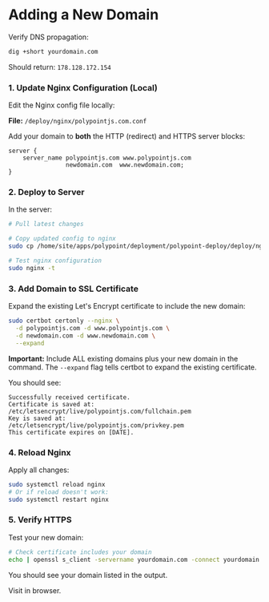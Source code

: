 # Adding a New Domain

Verify DNS propagation:

```bash
dig +short yourdomain.com
```

Should return: `178.128.172.154`

### 1. Update Nginx Configuration (Local)

Edit the Nginx config file locally:

**File:** `/deploy/nginx/polypointjs.com.conf`

Add your domain to **both** the HTTP (redirect) and HTTPS server blocks:

```nginx
server {
    server_name polypointjs.com www.polypointjs.com 
                newdomain.com  www.newdomain.com; 
}
```

### 2. Deploy to Server

In the server:

```bash
# Pull latest changes

# Copy updated config to nginx
sudo cp /home/site/apps/polypoint/deployment/polypoint-deploy/deploy/nginx/polypointjs.com.conf /etc/nginx/sites-available/polypointjs.com.conf

# Test nginx configuration
sudo nginx -t
```

### 3. Add Domain to SSL Certificate

Expand the existing Let's Encrypt certificate to include the new domain:

```bash
sudo certbot certonly --nginx \
  -d polypointjs.com -d www.polypointjs.com \
  -d newdomain.com -d www.newdomain.com \
  --expand
```

**Important:** Include ALL existing domains plus your new domain in the command. The `--expand` flag tells certbot to expand the existing certificate.

You should see:

```
Successfully received certificate.
Certificate is saved at: /etc/letsencrypt/live/polypointjs.com/fullchain.pem
Key is saved at:         /etc/letsencrypt/live/polypointjs.com/privkey.pem
This certificate expires on [DATE].
```

### 4. Reload Nginx

Apply all changes:

```bash
sudo systemctl reload nginx
# Or if reload doesn't work:
sudo systemctl restart nginx
```

### 5. Verify HTTPS

Test your new domain:

```bash
# Check certificate includes your domain
echo | openssl s_client -servername yourdomain.com -connect yourdomain.com:443 2>/dev/null | openssl x509 -noout -text | grep -A2 "Subject Alternative Name"
```

You should see your domain listed in the output.

Visit in browser.

